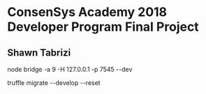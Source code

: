 # ConsenSys Academy 2018 Developer Program Final Project
## Shawn Tabrizi

node bridge -a 9 -H 127.0.0.1 -p 7545 --dev

truffle migrate --develop --reset